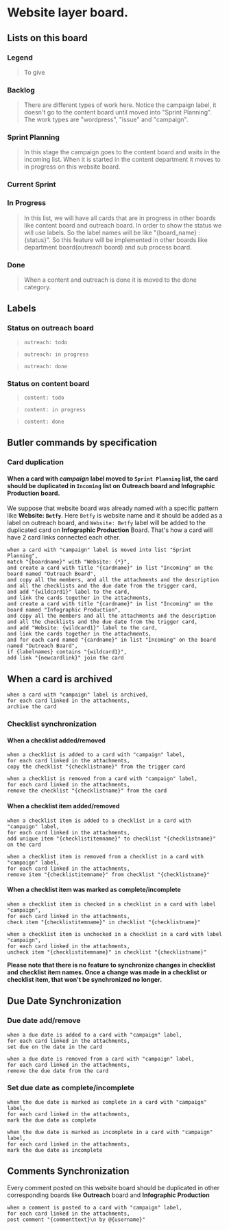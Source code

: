 # Website layer board.

## Lists on this board
### Legend
> To give

### Backlog
> There are different types of work here. Notice the campaign label, it doesn't go to the content board until moved into "Sprint Planning". The work types are "wordpress", "issue" and "campaign".

### Sprint Planning
> In this stage the campaign goes to the content board and waits in the incoming list. When it is started in the content department it moves to in progress on this website board.

### Current Sprint

### In Progress
> In this list, we will have all cards that are in progress in other boards like content board and outreach board. In order to show the status we will use labels. So the label names will be like "{board_name} : {status}". So this feature will be implemented in other boards like department board(outreach board) and sub process board.

### Done
> When a content and outreach is done it is moved to the done category.

## Labels
### Status on outreach board
> `outreach: todo`

> `outreach: in progress`

> `outreach: done`

### Status on content board
> `content: todo`

> `content: in progress`

> `content: done`


## Butler commands by specification
### Card duplication
#### When a card with _campaign_ label moved to `Sprint Planning` list, the card should be duplicated in `Incoming` list on **Outreach** board and **Infographic Production** board. 

We suppose that website board was already named with a specific pattern like __Website: `Betfy`__. Here `Betfy` is website name and it should be added as a label on outreach board, and `Website: Betfy` label will be added to the duplicated card on **Infographic Production** Board. That's how a card will have 2 card links connected each other.
```
when a card with "campaign" label is moved into list "Sprint Planning", 
match "{boardname}" with "Website: {*}", 
and create a card with title "{cardname}" in list "Incoming" on the board named "Outreach Board", 
and copy all the members, and all the attachments and the description and all the checklists and the due date from the trigger card, 
and add "{wildcard1}" label to the card, 
and link the cards together in the attachments, 
and create a card with title "{cardname}" in list "Incoming" on the board named "Infographic Production", 
and copy all the members and all the attachments and the description and all the checklists and the due date from the trigger card, 
and add "Website: {wildcard1}" label to the card,
and link the cards together in the attachments,
and for each card named "{cardname}" in list "Incoming" on the board named "Outreach Board", 
if {labelnames} contains "{wildcard1}", 
add link "{newcardlink}" join the card
```

## When a card is archived
```
when a card with "campaign" label is archived,
for each card linked in the attachments,
archive the card
```

### Checklist synchronization
#### When a checklist added/removed
```
when a checklist is added to a card with "campaign" label, 
for each card linked in the attachments, 
copy the checklist "{checklistname}" from the trigger card
```

```
when a checklist is removed from a card with "campaign" label, 
for each card linked in the attachments, 
remove the checklist "{checklistname}" from the card
```

#### When a checklist item added/removed
```
when a checklist item is added to a checklist in a card with "campaign" label, 
for each card linked in the attachments,
add unique item "{checklistitemname}" to checklist "{checklistname}" on the card
```

```
when a checklist item is removed from a checklist in a card with "campaign" label, 
for each card linked in the attachments,
remove item "{checklistitemname}" from checklist "{checklistname}"
```

#### When a checklist item was marked as complete/incomplete
```
when a checklist item is checked in a checklist in a card with label "campaign", 
for each card linked in the attachments, 
check item "{checklistitemname}" in checklist "{checklistname}"
```

```
when a checklist item is unchecked in a checklist in a card with label "campaign", 
for each card linked in the attachments, 
uncheck item "{checklistitemname}" in checklist "{checklistname}"
```

**Please note that there is no feature to synchronize changes in checklist and checklist item names. Once a change was made in a checklist or checklist item, that won't be synchronized no longer.**


## Due Date Synchronization
### Due date add/remove
```
when a due date is added to a card with "campaign" label, 
for each card linked in the attachments, 
set due on the date in the card
```

```
when a due date is removed from a card with "campaign" label, 
for each card linked in the attachments, 
remove the due date from the card
```

### Set due date as complete/incomplete
```
when the due date is marked as complete in a card with "campaign" label, 
for each card linked in the attachments, 
mark the due date as complete
```

```
when the due date is marked as incomplete in a card with "campaign" label, 
for each card linked in the attachments, 
mark the due date as incomplete
```

## Comments Synchronization
Every comment posted on this website board should be duplicated in other corresponding boards like **Outreach** board and **Infographic Production**

```
when a comment is posted to a card with "campaign" label, 
for each card linked in the attachments, 
post comment "{commenttext}\n by @{username}"
```